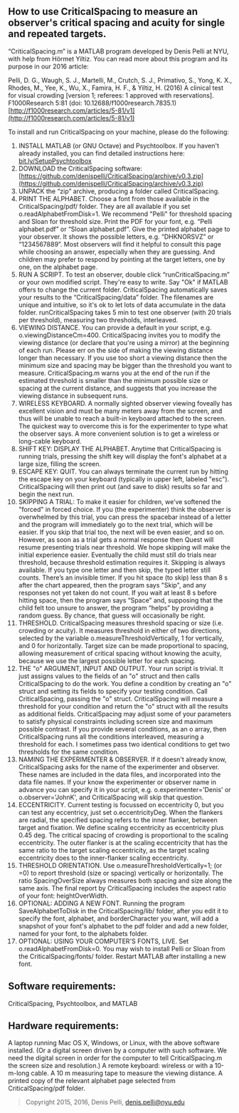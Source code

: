 ## How to use CriticalSpacing to measure an observer's critical spacing and acuity for single and repeated targets.

“CriticalSpacing.m” is a MATLAB program developed by Denis Pelli at NYU, with help from Hörmet Yiltiz. You can read more about this program and its purpose in our
2016 article:

Pelli, D. G., Waugh, S. J., Martelli, M., Crutch, S. J., Primativo, S., Yong, K. X., Rhodes, M., Yee, K., Wu, X., Famira, H. F., & Yiltiz, H. (2016) A clinical test for visual crowding [version 1; referees: 1 approved with reservations]. F1000Research 5:81 (doi: 10.12688/f1000research.7835.1) [http://f1000research.com/articles/5-81/v1](http://f1000research.com/articles/5-81/v1)

To install and run CriticalSpacing on your machine, please do the following:

1. INSTALL MATLAB (or GNU Octave) and Psychtoolbox. If you haven't
   already installed, you can find detailed instructions here:
[bit.ly/SetupPsychtoolbox](https://github.com/hyiltiz/ObjectRecognition/blob/master/README.txt)
1. DOWNLOAD the CriticalSpacing software:
[https://github.com/denispelli/CriticalSpacing/archive/v0.3.zip](https://github.com/denispelli/CriticalSpacing/archive/v0.3.zip)
1. UNPACK the “zip” archive, producing a folder called CriticalSpacing.
1. PRINT THE ALPHABET. Choose a font from those available in the CriticalSpacing/pdf/ folder. They are all available if you set o.readAlphabetFromDisk=1. We recommend "Pelli" for threshold spacing and Sloan for threshold size. Print the PDF for your font, e.g. “Pelli alphabet.pdf” or “Sloan alphabet.pdf”. Give the printed alphabet page to your observer. It shows the possible letters, e.g. “DHKNORSVZ” or “1234567889”. Most observers will find it helpful to consult this page while choosing an answer, especially when they are guessing. And children may prefer to respond by pointing at the target letters, one by one, on the alphabet page.
1. RUN A SCRIPT. To test an observer, double click “runCriticalSpacing.m” or your own modified script. They're easy to write. Say "Ok" if MATLAB offers to change the current folder. CriticalSpacing automatically saves your results to the “CriticalSpacing/data” folder. The filenames are unique and intuitive, so it's ok to let lots of data accumulate in the data folder. runCriticalSpacing takes 5 min to test one observer (with 20 trials per threshold), measuring two thresholds, interleaved. 
1. VIEWING DISTANCE. You can provide a default in your script, e.g. o.viewingDistanceCm=400. CriticalSpacing invites you to modify the viewing distance (or declare that you're using a mirror) at the beginning of each run. Please err on the side of making the viewing distance longer than necessary. If you use too short a viewing distance then the minimum size and spacing may be bigger than the threshold you want to measure. CriticalSpacing.m warns you at the end of the run if the estimated threshold is smaller than the minimum possible size or spacing at the current distance, and suggests that you increase the viewing distance in subsequent runs.
1. WIRELESS KEYBOARD. A normally sighted observer viewing foveally has excellent vision and must be many meters away from the screen, and thus will be unable to reach a built-in keyboard attached to the screen. The quickest way to overcome this is for the experimenter to type what the observer says. A more convenient solution is to get a wireless or long-cable keyboard. 
1. SHIFT KEY: DISPLAY THE ALPHABET. Anytime that CriticalSpacing is running trials, pressing the shift key will display the font's alphabet at a large size, filling the screen. 
1. ESCAPE KEY: QUIT. You can always terminate the current run by hitting the escape key on your keyboard (typically in upper left, labeled "esc"). CriticalSpacing will then print out (and save to disk) results so far and begin the next run.
1. SKIPPING A TRIAL: To make it easier for children, we’ve softened the "forced" in forced choice. If you (the experimenter) think the observer is overwhelmed by this trial, you can press the spacebar instead of a letter and the program will immediately go to the next trial, which will be easier. If you skip that trial too, the next will be even easier, and so on. However, as soon as a trial gets a normal response then Quest will resume presenting trials near threshold. We hope skipping will make the initial experience easier. Eventually the child must still do trials near threshold, because threshold estimation requires it. Skipping is always available. If you type one letter and then skip, the typed letter still counts. There’s an invisible timer. If you hit space (to skip) less than 8 s after the chart appeared, then the program says "Skip", and any responses not yet taken do not count. If you wait at least 8 s before hitting space, then the program says “Space” and, supposing that the child felt too unsure to answer, the program “helps” by providing a random guess. By chance, that guess will occasionally be right.
1. THRESHOLD. CriticalSpacing measures threshold spacing or size (i.e. crowding or acuity). It measures threshold in either of two directions, selected by the variable o.measureThresholdVertically, 1 for vertically, and 0 for horizontally. Target size can be made proportional to spacing, allowing measurement of critical spacing without knowing the acuity, because we use the largest possible letter for each spacing.
1. THE "o" ARGUMENT, INPUT AND OUTPUT. Your run script is trivial. It just assigns values to the fields of an "o" struct and then calls CriticalSpacing to do the work. You define a condition by creating an "o" struct and setting its fields to specify your testing condition. Call CriticalSpacing, passing the "o" struct. CriticalSpacing will measure a threshold for your condition and return the "o" struct with all the results as additional fields. CriticalSpacing may adjust some of your parameters to satisfy physical constraints including screen size and maximum possible contrast. If you provide several conditions, as an o array, then CriticalSpacing runs all the conditions interleaved, measuring a threshold for each. I sometimes pass two identical conditions to get two thresholds for the same condition.
1. NAMING THE EXPERIMENTER & OBSERVER. If it doesn't already know, CriticalSpacing asks for the name of the experimenter and observer. These names are included in the data files, and incorporated into the data file names. If your know the experimenter or observer name in advance you can specify it in your script, e.g. o.experimenter='Denis' or o.observer='JohnK', and CriticalSpacing will skip that question.
1. ECCENTRICITY. Current testing is focussed on eccentricity 0, but you can test any eccentricy, just set o.eccentricityDeg.  When the flankers are radial, the specified spacing refers to the inner flanker, between target and fixation. We define scaling eccentricity as eccentricity plus 0.45 deg. The critical spacing of crowding is proportional to the scaling eccentricity. The outer flanker is at the scaling eccentricity that has the same ratio to the target scaling eccentricity, as the target scaling eccentricity does to the inner-flanker scaling eccentricity.
1. THRESHOLD ORIENTATION. Use o.measureThresholdVertically=1; (or =0) to report threshold (size or spacing) vertically or horizontally. The ratio SpacingOverSize always measures both spacing and size along the same axis. The final report by CriticalSpacing includes the aspect ratio of your font: heightOverWidth.
1. OPTIONAL: ADDING A NEW FONT. Running the program SaveAlphabetToDisk in the CriticalSpacing/lib/ folder, after you edit it to specify the font, alphabet, and borderCharacter you want, will add a snapshot of your font's alphabet to the pdf folder and add a new folder, named for your font, to the alphabets folder.
1. OPTIONAL: USING YOUR COMPUTER'S FONTS, LIVE. Set o.readAlphabetFromDisk=0. You may wish to install Pelli or Sloan from the CriticalSpacing/fonts/ folder. Restart MATLAB after installing a new font. 

## Software requirements:

CriticalSpacing, Psychtoolbox, and MATLAB

## Hardware requirements:

A laptop running Mac OS X, Windows, or Linux, with the above software installed. 
(Or a digital screen driven by a computer with such software. We need the digital screen in order for the computer to tell CriticalSpacing.m the screen size and resolution.)
A remote keyboard: wireless or with a 10-m-long cable.
A 10 m measuring tape to measure the viewing distance.
A printed copy of the relevant alphabet page selected from CriticalSpacing/pdf folder.


> Copyright 2015, 2016, Denis Pelli, denis.pelli@nyu.edu
